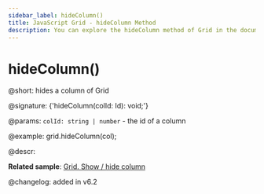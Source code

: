 ```yaml
---
sidebar_label: hideColumn()
title: JavaScript Grid - hideColumn Method 
description: You can explore the hideColumn method of Grid in the documentation of the DHTMLX JavaScript UI library. Browse developer guides and API reference, try out code examples and live demos, and download a free 30-day evaluation version of DHTMLX Suite 7.
---
```


# hideColumn()

@short: hides a column of Grid

@signature: {'hideColumn(colId: Id): void;'}

@params:
`colId: string | number` - the id of a column

@example:
grid.hideColumn(col);

@descr:

**Related sample**: [Grid. Show / hide column](https://snippet.dhtmlx.com/n4zjwsqj)

@changelog: added in v6.2

[comment]: # (@relatedapi: grid/api/grid_showcolumn_method.md)

[comment]: # (@related: grid/usage.md#hidingshowing-a-column)
